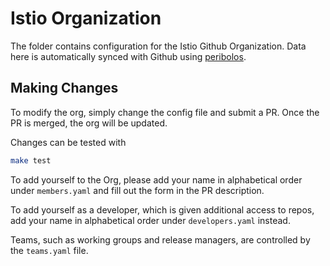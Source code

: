 # Istio Organization

The folder contains configuration for the Istio Github Organization. Data here is automatically synced with Github using [peribolos](https://github.com/kubernetes/test-infra/tree/master/prow/cmd/peribolos).

## Making Changes

To modify the org, simply change the config file and submit a PR. Once the PR is merged, the org will be updated.

Changes can be tested with

```bash
make test
```

To add yourself to the Org, please add your name in alphabetical order under `members.yaml` and fill out the form in the PR description.

To add yourself as a developer, which is given additional access to repos, add your name in alphabetical order under `developers.yaml` instead.

Teams, such as working groups and release managers, are controlled by the `teams.yaml` file.
